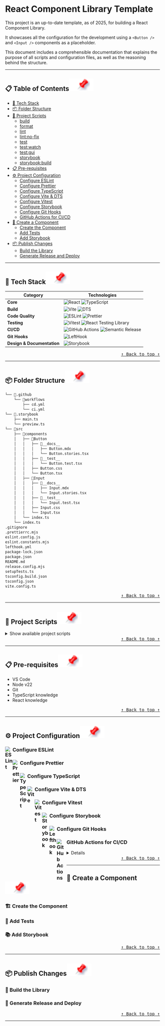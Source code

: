 # React Component Library Template

This project is an up-to-date template, as of 2025, for building a React Component Library.

It showcases all the configuration for the development using a `<Button />` and `<Input />` components as a placeholder.

This document includes a comprehensible documentation that explains the purpose of all scripts and configuration files, as well as the reasoning behind the structure.

---

## 📋 Table of Contents[![](https://raw.githubusercontent.com/aregtech/areg-sdk/master/docs/img/pin.svg)](#-table-of-contents)

- [🔧 Tech Stack](#-tech-stack)
- [📦 Folder Structure](#-folder-structure)
- [📜 Project Scripts](#-project-scripts)
  - [build](#%EF%B8%8F-build-library-build)
  - [format](#%EF%B8%8F-run-prettier-format)
  - [lint](#-run-eslint-lint)
  - [lint:no-fix](#-run-eslint-without-automatic-fixes-lintno-fix)
  - [test](#-run-tests-test)
  - [test:watch](#-run-tests-and-watch-to-rerun-on-code-changes-testwatch)
  - [test:gui](#-run-tests-with-a-server-gui-testgui)
  - [storybook](#-run-storybook-server-storybook)
  - [storybook:build](#-build-storybook-storybookbuild)
- [📋 Pre-requisites](#-pre-requisites)
- [⚙️ Project Configuration](#%EF%B8%8F-project-configuration)
  - [Configure ESLint](#configure-eslint-)
  - [Configure Prettier](#configure-prettier-)
  - [Configure TypeScript](#configure-typescript-)
  - [Configure Vite & DTS](#configure-vite--dts-)
  - [Configure Vitest](#configure-vitest-)
  - [Configure Storybook](#configure-storybook-)
  - [Configure Git Hooks](#configure-git-hooks-)
  - [GitHub Actions for CI/CD](#github-actions-for-cicd-)
- [🌟 Create a Component](#-create-a-component)
  - [Create the Component](#%EF%B8%8F-create-the-component)
  - [Add Tests](#-add-tests)
  - [Add Storybook](#-add-storybook)
- [📦 Publish Changes](#-publish-changes)
  - [Build the Library](#-build-the-library)
  - [Generate Release and Deploy](#-generate-release-and-deploy)

---

## 🔧 Tech Stack[![](https://raw.githubusercontent.com/aregtech/areg-sdk/master/docs/img/pin.svg)](#-tech-stack)

| Category                   | Technologies                                                                                                                                                                                                                                                    |
| -------------------------- | --------------------------------------------------------------------------------------------------------------------------------------------------------------------------------------------------------------------------------------------------------------- |
| **Core**                   | ![React](https://img.shields.io/badge/React_19-61DAFB?style=for-the-badge&logo=react&logoColor=white) ![TypeScript](https://img.shields.io/badge/TypeScript-3178C6?style=for-the-badge&logo=typescript&logoColor=white)                                         |
| **Build**                  | ![Vite](https://img.shields.io/badge/Vite-646CFF?style=for-the-badge&logo=vite&logoColor=white) ![DTS](https://img.shields.io/badge/Vite_DTS-646CFF?style=for-the-badge)                                                                                        |
| **Code Quality**           | ![ESLint](https://img.shields.io/badge/ESLint_9-4B32C3?style=for-the-badge&logo=eslint&logoColor=white) ![Prettier](https://img.shields.io/badge/Prettier-F7B93E?style=for-the-badge&logo=prettier&logoColor=white)                                             |
| **Testing**                | ![Vitest](https://img.shields.io/badge/Vitest-6E9F18?style=for-the-badge&logo=vitest&logoColor=white) ![React Testing Library](https://img.shields.io/badge/React_Testing_Library-E33332?style=for-the-badge&logo=testinglibrary&logoColor=white)               |
| **CI/CD**                  | ![GitHub Actions](https://img.shields.io/badge/GitHub_Actions-2088FF?style=for-the-badge&logo=githubactions&logoColor=white) ![Semantic Release](https://img.shields.io/badge/Semantic_Release-494949?style=for-the-badge&logo=semanticrelease&logoColor=white) |
| **Git Hooks**              | ![LeftHook](https://img.shields.io/badge/LeftHook-FF1E1E?style=for-the-badge&logo=lefthook&logoColor=white)                                                                                                                                                     |
| **Design & Documentation** | ![Storybook](https://img.shields.io/badge/Storybook-FF4785?style=for-the-badge&logo=storybook&logoColor=white)                                                                                                                                                  |

<div align="right"><kbd><a href="#-table-of-contents">↑ Back to top ↑</a></kbd></div>

---

## 📦 Folder Structure[![](https://raw.githubusercontent.com/aregtech/areg-sdk/master/docs/img/pin.svg)](#-folder-structure)

```
└── 📁.github
    └── 📁workflows
        ├── cd.yml
        └── ci.yml
└── 📁.storybook
    ├── main.ts
    └── preview.ts
└── 📁src
    ├── 📁components
    │   ├── 📁Button
    │   │   ├── 📁__docs__
    │   │   │   ├── Button.mdx
    │   │   │   └── Button.stories.tsx
    │   │   ├── 📁__test__
    │   │   │   └── Button.test.tsx
    │   │   ├── Button.css
    │   │   └── Button.tsx
    │   ├── 📁Input
    │   │   ├── 📁__docs__
    │   │   │   ├── Input.mdx
    │   │   │   └── Input.stories.tsx
    │   │   ├── 📁__test__
    │   │   │   └── Input.test.tsx
    │   │   ├── Input.css
    │   │   └── Input.tsx
    │   └── index.ts
    └── index.ts
.gitignore
.prettierrc.mjs
eslint.config.js
eslint.constants.mjs
lefthook.yml
package-lock.json
package.json
README.md
release.config.mjs
setupTests.ts
tsconfig.build.json
tsconfig.json
vite.config.ts
```

<div align="right"><kbd><a href="#-table-of-contents">↑ Back to top ↑</a></kbd></div>

---

## 📜 Project Scripts[![](https://raw.githubusercontent.com/aregtech/areg-sdk/master/docs/img/pin.svg)](#-project-scripts)

<details>
<summary>Show available project scripts</summary>

### 🏗️ Build library: `build`

```
tsc -p tsconfig.build.json && vite build
```

### 🖌️ Run Prettier: `format`

```
prettier --write --parser typescript '**/*.{ts,tsx}'
```

### 🔍 Run ESLint: `lint`

```
eslint --fix
```

### 🔍 Run ESLint without automatic fixes: `lint:no-fix`

```
eslint
```

### 🧪 Run tests: `test`

```
vitest run
```

### 🧪 Run tests and watch to rerun on code changes: `test:watch`

```
vitest
```

### 🧪 Run tests with a server GUI: `test:gui`

```
vitest --ui
```

### 📖 Run Storybook server: `storybook`

```
storybook dev -p 6006
```

### 📖 Build Storybook `storybook:build`

```
storybook build
```

</details>

<div align="right"><kbd><a href="#-table-of-contents">↑ Back to top ↑</a></kbd></div>

---

## 📋 Pre-requisites[![](https://raw.githubusercontent.com/aregtech/areg-sdk/master/docs/img/pin.svg)](#-pre-requisites)

- VS Code
- Node v22
- Git
- TypeScript knowledge
- React knowledge

<div align="right"><kbd><a href="#-table-of-contents">↑ Back to top ↑</a></kbd></div>

---

## ⚙️ Project Configuration[![](https://raw.githubusercontent.com/aregtech/areg-sdk/master/docs/img/pin.svg)](#%EF%B8%8F-project-configuration)

### Configure ESLint <img src="https://cdn.simpleicons.org/eslint/000/4B32C3" alt="ESLint" align=left width=24>

### Configure Prettier <img src="https://cdn.simpleicons.org/prettier/000/F7B93E" alt="Prettier" align=left width=24>

### Configure TypeScript <img src="https://cdn.simpleicons.org/typescript/000/3178C6" alt="TypeScript" align=left width=24>

### Configure Vite & DTS <img src="https://cdn.simpleicons.org/vite/000/646CFF" alt="Vite" align=left width=24>

### Configure Vitest <img src="https://cdn.simpleicons.org/vitest/000/6E9F18" alt="Vitest" align=left width=24>

### Configure Storybook <img src="https://cdn.simpleicons.org/storybook/000/FF4785" alt="Storybook" align=left width=24>

### Configure Git Hooks <img src="https://cdn.simpleicons.org/lefthook/000/FF1E1E" alt="Lefthook" align=left width=24>

### GitHub Actions for CI/CD <img style="margin-right: 8px;" src="https://cdn.simpleicons.org/githubactions/000/2088FF" alt="GitHub Actions" align=left width=24>

<details>
<summary>Details</summary>

- GitHub Workflows
- Semantic Release

</details>

<div align="right"><kbd><a href="#-table-of-contents">↑ Back to top ↑</a></kbd></div>

---

## 🌟 Create a Component[![](https://raw.githubusercontent.com/aregtech/areg-sdk/master/docs/img/pin.svg)](#-create-a-component)

### 🏗️ Create the Component

### 🧪 Add Tests

### 📚 Add Storybook

<div align="right"><kbd><a href="#-table-of-contents">↑ Back to top ↑</a></kbd></div>

---

## 📦 Publish Changes[![](https://raw.githubusercontent.com/aregtech/areg-sdk/master/docs/img/pin.svg)](#-publish-changes)

### 🔨 Build the Library

### 🚀 Generate Release and Deploy

<div align="right"><kbd><a href="#-table-of-contents">↑ Back to top ↑</a></kbd></div>

---
